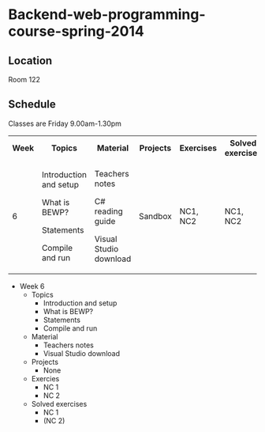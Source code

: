 # Backend-web-programming-course-spring-2014

## Location

Room 122

## Schedule

Classes are Friday 9.00am-1.30pm

  <table>
    <tr>
	  <th>Week</th>
	  <th>Topics</th>
	  <th>Material</th>
	  <th>Projects</th>
	  <th>Exercises</th>
	  <th>Solved exercises</th>
    </tr>
	<tr>
	  <td>6</td>
	  <td>
		<p>Introduction and setup</p>
		<p>What is BEWP?</p>
		<p>Statements</p>
		<p>Compile and run</p>
	  </td>
	  <td>
	    <p>Teachers notes</p>
		<p>C# reading guide</p>
		<p>Visual Studio download</p>
      </td>
	  <td>Sandbox</td>
	  <td>NC1, NC2</td>
	  <td>NC1, NC2</td>
	</tr>
  </table>

  * Week 6
    * Topics
	  * Introduction and setup
	  * What is BEWP?
	  * Statements
	  * Compile and run
	* Material
	  * Teachers notes
	  * Visual Studio download
	* Projects
	  * None
	* Exercies
	  * NC 1
	  * NC 2
	* Solved exercises
	  * NC 1
	  * (NC 2)